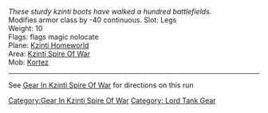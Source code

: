 *These sturdy kzinti boots have walked a hundred battlefields.*  
Modifies armor class by -40 continuous. Slot: Legs  
Weight: 10  
Flags: flags magic nolocate  
Plane: [Kzinti Homeworld](:Category:Kzinti_Homeworld "wikilink")  
Area: [Kzinti Spire Of War](:Category:Kzinti_Spire_Of_War "wikilink")  
Mob: [Kortez](Kortez "wikilink")  

------------------------------------------------------------------------

See [Gear In Kzinti Spire Of
War](:Category:Gear_In_Kzinti_Spire_Of_War "wikilink") for directions on
this run

[Category:Gear In Kzinti Spire Of
War](Category:Gear_In_Kzinti_Spire_Of_War "wikilink") [Category: Lord
Tank Gear](Category:_Lord_Tank_Gear "wikilink")
